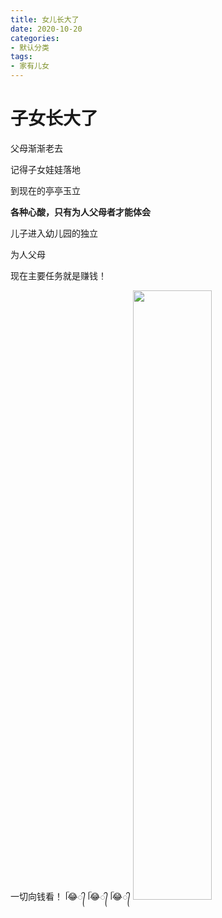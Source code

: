 ```yaml
---
title: 女儿长大了
date: 2020-10-20
categories:
- 默认分类
tags:
- 家有儿女
---
```


# 子女长大了

  父母渐渐老去

<!-- more -->
记得子女娃娃落地

到现在的亭亭玉立

**各种心酸，只有为人父母者才能体会**

儿子进入幼儿园的独立

为人父母

现在主要任务就是赚钱！

一切向钱看！ ᥬ😂᭄ ᥬ😂᭄ ᥬ😂᭄
<img src='https://cdn.jsdelivr.net/gh/ZiBaiCai/cdn/blog/202010201.jpg' height="50%" width="50%" />   

